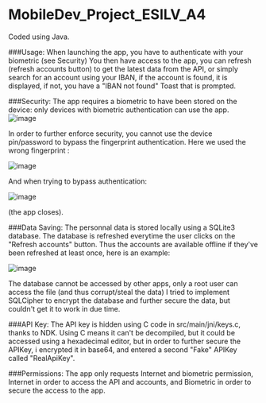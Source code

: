# MobileDev_Project_ESILV_A4

Coded using Java.

###Usage:
When launching the app, you have to authenticate with your biometric (see Security)
You then have access to the app, you can refresh (refresh accounts button) to get the latest data from the API, or simply search for an account using your IBAN, if the account is found, it is displayed, if not, you have a "IBAN not found" Toast that is prompted.

###Security: The app requires a biometric to have been stored on the device: only devices with biometric authentication can use the app.
![image](https://user-images.githubusercontent.com/62998958/109495392-81b58100-7a8f-11eb-99fc-2ad22f9ead61.png)

In order to further enforce security, you cannot use the device pin/password to bypass the fingerprint authentication.
Here we used the wrong fingerprint :

![image](https://user-images.githubusercontent.com/62998958/109495518-ad386b80-7a8f-11eb-947c-3c1338890367.png)


And when trying to bypass authentication:


![image](https://user-images.githubusercontent.com/62998958/109495567-c04b3b80-7a8f-11eb-810b-5a4c9a7494e7.png)


(the app closes).

###Data Saving:
The personnal data is stored locally using a SQLite3 database. The database is refreshed everytime the user clicks on the "Refresh accounts" button.
Thus the accounts are available offline if they've been refreshed at least once, here is an example: 


![image](https://user-images.githubusercontent.com/62998958/109496205-a2320b00-7a90-11eb-95c5-e9ec882fdc38.png)

The database cannot be accessed by other apps, only a root user can access the file (and thus corrupt/steal the data)
I tried to implement SQLCipher to encrypt the database and further secure the data, but couldn't get it to work in due time.

###API Key:
The API key is hidden using C code in src/main/jni/keys.c, thanks to NDK. Using C means it can't be decompiled, but it could be accessed using a hexadecimal editor, but in order to further secure the APIKey, i encrypted it in base64, and entered a second "Fake" APIKey called "RealApiKey". 


###Permissions: The app only requests Internet and biometric permission, Internet in order to access the API and accounts, and Biometric in order to secure the access to the app.
